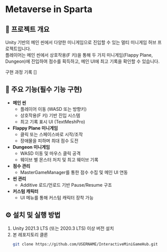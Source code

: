 # Metaverse in Sparta

## 📖 프로젝트 개요
Unity 기반의 메인 씬에서 다양한 미니게임으로 진입할 수 있는 멀티 미니게임 허브 프로젝트입니다.  
플레이어는 메인 씬에서 상호작용(F 키)을 통해 두 가지 미니게임(Flappy Plane, Dungeon)에 진입하여 점수를 획득하고, 메인 UI에 최고 기록을 확인할 수 있습니다.

구현 과정 기록 []

## 🚀 주요 기능(필수 기능 구현)
- **메인 씬**  
  - 플레이어 이동 (WASD 또는 방향키)  
  - 상호작용(F 키) 기반 진입 시스템  
  - 최고 기록 표시 UI (TextMeshPro)  
- **Flappy Plane 미니게임**  
  - 클릭 또는 스페이스바로 시작/조작  
  - 장애물을 피하며 최대 점수 도전  
- **Dungeon 미니게임**  
  - WASD 이동 및 마우스 클릭 공격  
  - 웨이브 별 몬스터 처치 및 최고 웨이브 기록  
- **점수 관리**  
  - MasterGameManager를 통한 점수 수집 및 메인 UI 연동  
- **씬 관리**  
  - Additive 로드/언로드 기반 Pause/Resume 구조
- **커스텀 캐릭터**
  - UI 메뉴를 통해 커스텀 캐릭터 장착 가능

## ⚙️ 설치 및 실행 방법
1. Unity 2021.3 LTS (또는 2020.3 LTS) 이상 버전 설치  
2. 본 레포지토리 클론  
   ```bash
   git clone https://github.com/USERNAME/InteractiveMiniGameHub.git
